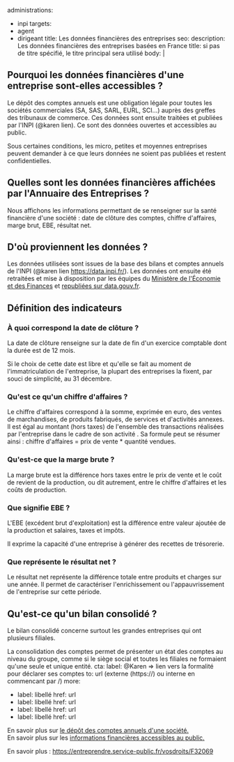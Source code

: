 administrations: 
  - inpi
targets:
  - agent
  - dirigeant 
title: Les données financières des entreprises
seo: 
  description: Les données financières des entreprises basées en France 
  title: si pas de titre spécifié, le titre principal sera utilisé
body: |
  ## Pourquoi les données financières d'une entreprise sont-elles accessibles ?
  
  Le dépôt des comptes annuels est une obligation légale pour toutes les sociétés commerciales (SA, SAS, SARL, EURL, SCI…) auprès des greffes des tribunaux de commerce. Ces données sont ensuite traitées et publiées par l'INPI (@karen lien). Ce sont des données ouvertes et accessibles au public. 
  
  Sous certaines conditions, les micro, petites et moyennes entreprises peuvent demander à ce que leurs données ne soient pas publiées et restent confidentielles.  
  
  ## Quelles sont les données financières affichées par l'Annuaire des Entreprises ?
  
  Nous affichons les informations permettant de se renseigner sur la santé financière d'une société : date de clôture des comptes, chiffre d'affaires, marge brut, EBE, résultat net.
  
  ## D'où proviennent les données ?
  
  Les données utilisées sont issues de la base des bilans et comptes annuels de l'INPI (@karen lien https://data.inpi.fr/). Les données ont ensuite été retraitées et mise à disposition par les équipes du [Ministère de l'Économie et des Finances](https://www.economie.gouv.fr/) et [republiées sur data.gouv.fr](https://www.data.gouv.fr/fr/datasets/ratios-financiers-bce-inpi/).

  ## Définition des indicateurs
  
  ### À quoi correspond la date de clôture ?
  
  La date de clôture renseigne sur la date de fin d'un exercice comptable dont la durée est de 12 mois. 
  
  Si le choix de cette date est libre et qu'elle se fait au moment de l'immatriculation de l'entreprise, la plupart des entreprises la fixent, par souci de simplicité, au 31 décembre. 
  
  ### Qu'est ce qu'un chiffre d'affaires ?
  
  Le chiffre d'affaires correspond à la somme, exprimée en euro, des ventes de marchandises, de produits fabriqués, de services et d'activités annexes. Il est égal au montant (hors taxes) de l'ensemble des transactions réalisées par l'entreprise dans le cadre de son activité . 
  Sa formule peut se résumer ainsi : chiffre d'affaires = prix de vente * quantité vendues.
  
  ### Qu'est-ce que la marge brute ?
  
  La marge brute est la différence hors taxes entre le prix de vente et le coût de revient de la production, ou dit autrement, entre le chiffre d'affaires et les coûts de production.
  
  ### Que signifie EBE ?
  
  L'EBE (excédent brut d'exploitation) est la différence entre valeur ajoutée de la production et salaires, taxes et impôts. 
  
  Il exprime la capacité d'une entreprise à générer des recettes de trésorerie. 
  
  ### Que représente le résultat net ?
  
  Le résultat net représente la différence totale entre produits et charges sur une année. Il permet de caractériser l'enrichissement ou l'appauvrissement de l'entreprise sur cette période.

  ## Qu'est-ce qu'un bilan consolidé ?
  
  Le bilan consolidé concerne surtout les grandes entreprises qui ont plusieurs filiales.
  
  La consolidation des comptes permet de présenter un état des comptes au niveau du groupe, comme si le siège social et toutes les filiales ne formaient qu'une seule et unique entité. 
cta:
  label: @Karen => lien vers la formalité pour déclarer ses comptes
  to: url (externe (https://) ou interne en commencant par /)
more:
  - label: libellé
    href: url
  - label: libellé
    href: url
  - label: libellé
    href: url
  - label: libellé
    href: url

En savoir plus sur [le dépôt des comptes annuels d'une société.](https://entreprendre.service-public.fr/vosdroits/F31214)  
En savoir plus sur les [informations financières accessibles au public.](https://www.economie.gouv.fr/facileco/quelles-sont-informations-accessibles-au-public) 
  
  En savoir plus : https://entreprendre.service-public.fr/vosdroits/F32069

